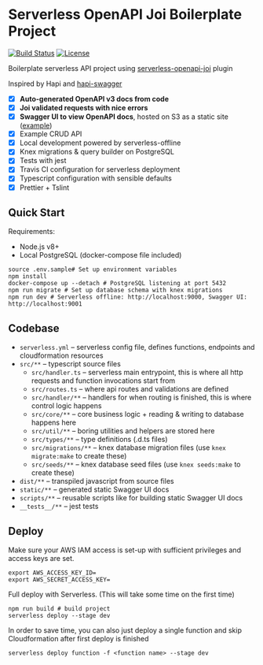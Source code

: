 # Serverless OpenAPI Joi Boilerplate Project
[![Build Status](https://travis-ci.org/anttiviljami/serverless-openapi-joi-boilerplate.svg?branch=master)](https://travis-ci.org/anttiviljami/serverless-openapi-joi-boilerplate) [![License](http://img.shields.io/:license-mit-blue.svg)](http://anttiviljami.mit-license.org)

Boilerplate serverless API project using [serverless-openapi-joi](https://github.com/anttiviljami/serverless-openapi-joi) plugin

Inspired by Hapi and [hapi-swagger](https://github.com/glennjones/hapi-swagger)

- [x] **Auto-generated OpenAPI v3 docs from code**
- [x] **Joi validated requests with nice errors**
- [x] **Swagger UI to view OpenAPI docs**, hosted on S3 as a static site ([example](http://openapi-joi-example-dev-swaggerui.s3-website-eu-west-1.amazonaws.com/))
- [x] Example CRUD API
- [x] Local development powered by serverless-offline
- [x] Knex migrations & query builder on PostgreSQL
- [x] Tests with jest
- [x] Travis CI configuration for serverless deployment
- [x] Typescript configuration with sensible defaults
- [x] Prettier + Tslint

## Quick Start

Requirements:
- Node.js v8+
- Local PostgreSQL (docker-compose file included)

```
source .env.sample# Set up environment variables
npm install
docker-compose up --detach # PostgreSQL listening at port 5432
npm run migrate # Set up database schema with knex migrations
npm run dev # Serverless offline: http://localhost:9000, Swagger UI: http://localhost:9001
```

## Codebase

- `serverless.yml` – serverless config file, defines functions, endpoints and cloudformation resources
- `src/**` – typescript source files
  - `src/handler.ts` – serverless main entrypoint, this is where all http requests and function invocations start from
  - `src/routes.ts` – where api routes and validations are defined
  - `src/handler/**` – handlers for when routing is finished, this is where control logic happens
  - `src/core/**` – core business logic + reading & writing to database happens here
  - `src/util/**` – boring utilities and helpers are stored here
  - `src/types/**` – type definitions (.d.ts files)
  - `src/migrations/**` – knex database migration files (use `knex migrate:make` to create these)
  - `src/seeds/**` – knex database seed files (use `knex seeds:make` to create these)
- `dist/**` – transpiled javascript from source files
- `static/**` – generated static Swagger UI docs
- `scripts/**` – reusable scripts like for building static Swagger UI docs
- `__tests__/**` – jest tests

## Deploy

Make sure your AWS IAM access is set-up with sufficient privileges and access keys are set.
```
export AWS_ACCESS_KEY_ID=
export AWS_SECRET_ACCESS_KEY=
```

Full deploy with Serverless. (This will take some time on the first time)
```
npm run build # build project
serverless deploy --stage dev
```

In order to save time, you can also just deploy a single function and skip Cloudformation after first deploy is finished
```
serverless deploy function -f <function name> --stage dev
```
